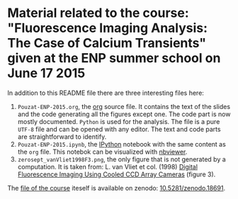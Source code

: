 # Material related to the course: "Fluorescence Imaging Analysis: The Case of Calcium Transients" given at the ENP summer school on June 17 2015

In addition to this README file there are three interesting files here:

1. `Pouzat-ENP-2015.org`, the [org](http://orgmode.org/) source file. It contains the text of the slides and the code generating all the figures except one. The code part is now mostly documented. `Python` is used for the analysis. The file is a pure `UTF-8` file and can be opened with any editor. The text and code parts are straightforward to identify.
2. `Pouzat-ENP-2015.ipynb`, the [IPython](http://ipython.org/documentation.html) notebook with the same content as the `org` file. This notebok can be visualized with [nbviewer](http://nbviewer.ipython.org/github/christophe-pouzat/ENP2015/blob/master/Pouzat-ENP-2015.ipynb).
3. `zerosept_vanVliet1998F3.png`, the only figure that is not generated by a computation. It is taken from: L. van Vliet et col. (1998) [Digital Fluorescence Imaging Using Cooled CCD Array Cameras](http://homepage.tudelft.nl/e3q6n/publications/1998/AP98LVDSTY/AP98LVDSTY.html) (figure 3).

The [file of the course](https://zenodo.org/record/18691) iteself is available on zenodo: [10.5281/zenodo.18691](http://dx.doi.org/10.5281/zenodo.18691).
